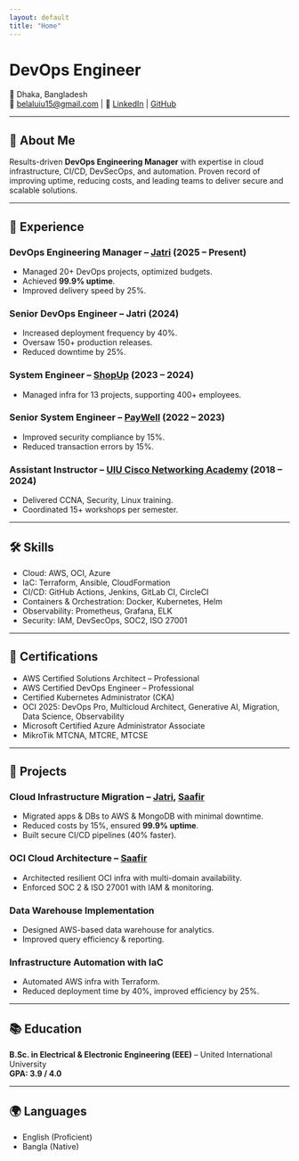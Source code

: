 ```yaml
---
layout: default
title: "Home"
---
```


# DevOps Engineer

📍 Dhaka, Bangladesh  
📧 [belaluiu15@gmail.com](mailto:belaluiu15@gmail.com) | 🔗 [LinkedIn](https://linkedin.com/in/belal-islam-babu) | [GitHub](https://github.com/Belalgit)

---

## 🚀 About Me
Results-driven **DevOps Engineering Manager** with expertise in cloud infrastructure, CI/CD, DevSecOps, and automation. Proven record of improving uptime, reducing costs, and leading teams to deliver secure and scalable solutions.

---

## 💼 Experience
### DevOps Engineering Manager – [Jatri](https://www.jatri.co) (2025 – Present)
- Managed 20+ DevOps projects, optimized budgets.
- Achieved **99.9% uptime**.
- Improved delivery speed by 25%.

### Senior DevOps Engineer – Jatri (2024)
- Increased deployment frequency by 40%.
- Oversaw 150+ production releases.
- Reduced downtime by 25%.

### System Engineer – [ShopUp](https://www.shopup.org) (2023 – 2024)
- Managed infra for 13 projects, supporting 400+ employees.

### Senior System Engineer – [PayWell](https://www.paywellonline.com) (2022 – 2023)
- Improved security compliance by 15%.
- Reduced transaction errors by 15%.

### Assistant Instructor – [UIU Cisco Networking Academy](https://cisco.uiu.ac.bd) (2018 – 2024)
- Delivered CCNA, Security, Linux training.
- Coordinated 15+ workshops per semester.

---

## 🛠️ Skills
- Cloud: AWS, OCI, Azure  
- IaC: Terraform, Ansible, CloudFormation  
- CI/CD: GitHub Actions, Jenkins, GitLab CI, CircleCI  
- Containers & Orchestration: Docker, Kubernetes, Helm  
- Observability: Prometheus, Grafana, ELK  
- Security: IAM, DevSecOps, SOC2, ISO 27001  

---

## 📜 Certifications
- AWS Certified Solutions Architect – Professional  
- AWS Certified DevOps Engineer – Professional  
- Certified Kubernetes Administrator (CKA)  
- OCI 2025: DevOps Pro, Multicloud Architect, Generative AI, Migration, Data Science, Observability  
- Microsoft Certified Azure Administrator Associate  
- MikroTik MTCNA, MTCRE, MTCSE  

---

## 🌟 Projects
### Cloud Infrastructure Migration – [Jatri](https://www.jatri.co), [Saafir](https://www.saafir.co)
- Migrated apps & DBs to AWS & MongoDB with minimal downtime.  
- Reduced costs by 15%, ensured **99.9% uptime**.  
- Built secure CI/CD pipelines (40% faster).

### OCI Cloud Architecture – [Saafir](https://www.saafir.co)
- Architected resilient OCI infra with multi-domain availability.  
- Enforced SOC 2 & ISO 27001 with IAM & monitoring.

### Data Warehouse Implementation
- Designed AWS-based data warehouse for analytics.  
- Improved query efficiency & reporting.

### Infrastructure Automation with IaC
- Automated AWS infra with Terraform.  
- Reduced deployment time by 40%, improved efficiency by 25%.

---

## 📚 Education
**B.Sc. in Electrical & Electronic Engineering (EEE)** – United International University  
**GPA: 3.9 / 4.0**

---

## 🌍 Languages
- English (Proficient)  
- Bangla (Native)